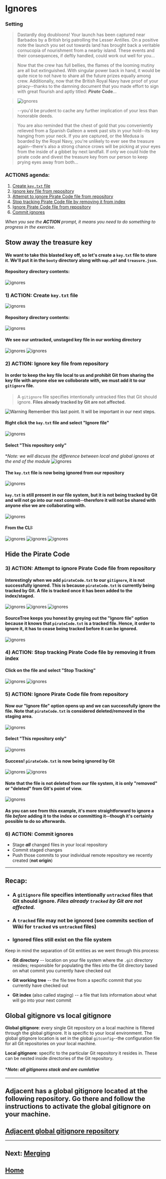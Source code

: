 # Ignores

### **Setting**
> Dastardly dog doubloons! Your launch has been captured near Barbados by a British brig patrolling the Lesser Antilles. On a positive note the launch you set out towards land has brought back a veritable cornucopia of nourishment from a nearby island. These events and their consequences, if deftly handled, could work out well for you...

> Now that the crew has full bellies, the flames of the looming mutiny are all but extinguished. With singular power back in hand, it would be quite nice to not have to share all the future prizes equally among crew. Additionally, now that the British Royal Navy have proof of your piracy--thanks to the damning document that you made effort to sign with great flourish and aptly titled: **_Pirate_ Code**...

>![ignores](images/ignores/pirateFacePalm.gif)

> --you'd be prudent to cache any further implication of your less than honorable deeds. 

> You are also reminded that the chest of gold that you conveniently relieved from a Spanish Galleon a week past sits in your hold--its key hanging from your neck. If you are captured, or the Medusa is boarded by the Royal Navy, you're unlikely to ever see the treasure again--there's also a strong chance crows will be picking at your eyes from the inside of a gibbet by next landfall. If only we could hide the pirate code and divest the treasure key from our person to keep prying eyes away from both...

### **ACTIONS** agenda:

1. [Create `key.txt` file](#markdown-header-1-action-create-keytxt-file)
2. [Ignore key file from repository](#markdown-header-2-action-ignore-key-file-from-repository)
3. [Attempt to ignore Pirate Code file from repository](#markdown-header-3-action-attempt-to-ignore-pirate-code-file-from-repository)
4. [Stop tracking Pirate Code file by removing it from index](#markdown-header-4-action-stop-tracking-pirate-code-file-by-removing-it-from-index)
5. [Ignore Pirate Code file from repository](#markdown-header-5-action-ignore-pirate-code-file-from-repository)
6. [Commit ignores](#markdown-header-6-action-commit-ignores)

*When you see the **ACTION** prompt, it means you need to do something to progress in the exercise.*

## Stow away the treasure key

#### We want to take this blasted key off, so let's create a `key.txt` file to store it. We'll put it in the `booty` directory along with `map.pdf` and `treasure.json`. 

#### Repository directory contents:
![ignores](images/ignores/i1.png)

### **1) ACTION: Create `key.txt` file** 

![ignores](images/ignores/i2.png)

#### Repository directory contents:
![ignores](images/ignores/i3.png)

#### We see our untracked, unstaged key file in our working directory
![ignores](images/ignores/i4.png)
![ignores](images/ignores/i5.png)

### **2) ACTION: Ignore key file from repository** 
#### In order to keep the key file local to us and prohibit Git from sharing the key file with anyone else we colloborate with, we must add it to our `gitignore` file.

> A `gitignore` file specifies intentionally untracked files that Git should ignore. **Files already tracked by Git are not affected.** 

![Warning](http://www.nzsee.org.nz/images/exclam_icon.png) Remember this last point. It will be important in our next steps.

#### Right click the `key.txt` file and select "Ignore file"
![ignores](images/ignores/i6.png)

#### Select "This repository only" 
**Note: we will discuss the difference between local and global ignores at the end of the module*
![ignores](images/ignores/i7.png)

#### The `key.txt` file is now being ignored from our repository
![ignores](images/ignores/i8.png)

#### `key.txt` is still present in our file system, but it is not being tracked by Git and will not go into our next commit--therefore it will not be shared with anyone else we are collaborating with.
![ignores](images/ignores/i3.png)

#### From the CLI:
![ignores](images/ignores/i9.png)
![ignores](images/ignores/i10.png)
![ignores](images/ignores/i11.png)

## Hide the Pirate Code

### **3) ACTION: Attempt to ignore Pirate Code file from repository** 
#### Interestingly when we add `pirateCode.txt` to our `gitignore`, it is not successfully ignored. This is because `pirateCode.txt` is currently being tracked by Git. A file is tracked once it has been added to the index/staged.
![ignores](images/ignores/i12.png)
![ignores](images/ignores/i13.png)
![ignores](images/ignores/i11.png)

#### SourceTree keeps you honest by greying out the "Ignore file" option because it knows that `pirateCode.txt` is a tracked file. Hence, it order to ignore it, it has to cease being tracked before it can be ignored.
![ignores](images/ignores/i14.png)

### **4) ACTION: Stop tracking Pirate Code file by removing it from index** 

#### Click on the file and select "Stop Tracking"
![ignores](images/ignores/i15.png)
![ignores](images/ignores/i16.png)

### **5) ACTION: Ignore Pirate Code file from repository** 

#### Now our "Ignore file" option opens up and we can successfully ignore the file. Note that `pirateCode.txt` is considered deleted/removed in the staging area.
![ignores](images/ignores/i17.png)

#### Select "This repository only" 
![ignores](images/ignores/i18.png)

#### Success! `pirateCode.txt` is now being ignored by Git
![ignores](images/ignores/i19.png)
![ignores](images/ignores/i20.png)


#### Note that the file is not deleted from our file system, it is only "removed" or "deleted" from Git's point of view.
![ignores](images/ignores/i21.png)

#### As you can see from this example, it's more straightforward to ignore a file _before_ adding it to the index or committing it--though it's certainly possible to do so afterwards.

### **6) ACTION: Commit ignores** 

* Stage **_all_** changed files in your local repository
* Commit staged changes
* Push those commits to your individual remote repository we recently created (**not origin**)

---

## **Recap:**

* ### A `gitignore` file specifies intentionally `untracked` files that Git should ignore. *Files already `tracked` by Git are not affected.*
* ### A `tracked` file may not be ignored (see commits section of Wiki for `tracked` vs `untracked` files)
* ### Ignored files still exist on the file system

Keep in mind the separation of Git entities as we went through this process:

* **Git directory** -- location on your file system where the `.git` directory resides; responsible for populating the files into the Git directory based on what commit you currently have checked out

* **Git working tree** -- the file tree from a specific commit that you currently have checked out

* **Git index** (also called staging) -- a file that lists information about what will go into your next commit

## Global gitignore vs local gitignore
**Global gitignore**: every single Git repository on a local machine is filtered through the global gitignore. It is specific to your local environment. The global gitignore location is set in the global `gitconfig`--the configuration file for all Git repositories on your local machine.

**Local gitignore**: specific to the particular Git repository it resides in. These can be nested inside directories of the Git repository.

#### **Note: all gitignores stack and are cumlative*

---

## Adjacent has a global gitignore located at the following repository. Go there and follow the instructions to activate the global gitignore on your machine.
## [Adjacent global gitignore repository](https://bitbucket.org/adjacentdev/adj_global-gitignore)

---

## **Next: [Merging](https://bitbucket.org/adjacentdev/adj_git-pirates/wiki/Merging)**  

## **[Home](https://github.com/jknight/git-pirates)**
